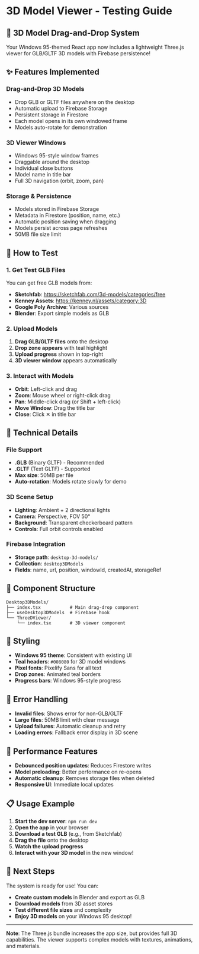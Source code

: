 # 3D Model Viewer - Testing Guide

## 🎲 **3D Model Drag-and-Drop System**

Your Windows 95-themed React app now includes a lightweight Three.js viewer for GLB/GLTF 3D models with Firebase persistence!

## ✨ **Features Implemented**

### **Drag-and-Drop 3D Models**
- Drop GLB or GLTF files anywhere on the desktop
- Automatic upload to Firebase Storage 
- Persistent storage in Firestore
- Each model opens in its own windowed frame
- Models auto-rotate for demonstration

### **3D Viewer Windows**
- Windows 95-style window frames
- Draggable around the desktop
- Individual close buttons
- Model name in title bar
- Full 3D navigation (orbit, zoom, pan)

### **Storage & Persistence**
- Models stored in Firebase Storage
- Metadata in Firestore (position, name, etc.)
- Automatic position saving when dragging
- Models persist across page refreshes
- 50MB file size limit

## 🚀 **How to Test**

### **1. Get Test GLB Files**
You can get free GLB models from:
- **Sketchfab**: https://sketchfab.com/3d-models/categories/free
- **Kenney Assets**: https://kenney.nl/assets/category:3D
- **Google Poly Archive**: Various sources
- **Blender**: Export simple models as GLB

### **2. Upload Models**
1. **Drag GLB/GLTF files** onto the desktop
2. **Drop zone appears** with teal highlight
3. **Upload progress** shown in top-right
4. **3D viewer window** appears automatically

### **3. Interact with Models**
- **Orbit**: Left-click and drag
- **Zoom**: Mouse wheel or right-click drag
- **Pan**: Middle-click drag (or Shift + left-click)
- **Move Window**: Drag the title bar
- **Close**: Click ✕ in title bar

## 🔧 **Technical Details**

### **File Support**
- **.GLB** (Binary GLTF) - Recommended
- **.GLTF** (Text GLTF) - Supported
- **Max size**: 50MB per file
- **Auto-rotation**: Models rotate slowly for demo

### **3D Scene Setup**
- **Lighting**: Ambient + 2 directional lights
- **Camera**: Perspective, FOV 50°
- **Background**: Transparent checkerboard pattern
- **Controls**: Full orbit controls enabled

### **Firebase Integration**
- **Storage path**: `desktop-3d-models/`
- **Collection**: `desktop3DModels`
- **Fields**: name, url, position, windowId, createdAt, storageRef

## 📱 **Component Structure**

```
Desktop3DModels/
├── index.tsx           # Main drag-drop component
├── useDesktop3DModels  # Firebase hook
└── ThreeDViewer/
    └── index.tsx       # 3D viewer component
```

## 🎨 **Styling**

- **Windows 95 theme**: Consistent with existing UI
- **Teal headers**: `#008080` for 3D model windows
- **Pixel fonts**: Pixelify Sans for all text
- **Drop zones**: Animated teal borders
- **Progress bars**: Windows 95-style progress

## 🐛 **Error Handling**

- **Invalid files**: Shows error for non-GLB/GLTF
- **Large files**: 50MB limit with clear message
- **Upload failures**: Automatic cleanup and retry
- **Loading errors**: Fallback error display in 3D scene

## 🔄 **Performance Features**

- **Debounced position updates**: Reduces Firestore writes
- **Model preloading**: Better performance on re-opens
- **Automatic cleanup**: Removes storage files when deleted
- **Responsive UI**: Immediate local updates

## 📋 **Usage Example**

1. **Start the dev server**: `npm run dev`
2. **Open the app** in your browser
3. **Download a test GLB** (e.g., from Sketchfab)
4. **Drag the file** onto the desktop
5. **Watch the upload progress**
6. **Interact with your 3D model** in the new window!

## 🎯 **Next Steps**

The system is ready for use! You can:
- **Create custom models** in Blender and export as GLB
- **Download models** from 3D asset stores
- **Test different file sizes** and complexity
- **Enjoy 3D models** on your Windows 95 desktop!

---

**Note**: The Three.js bundle increases the app size, but provides full 3D capabilities. The viewer supports complex models with textures, animations, and materials.
